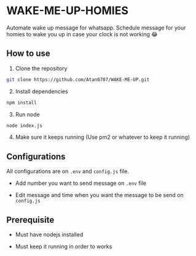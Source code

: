 # WAKE-ME-UP-HOMIES

Automate wake up message for whatsapp. Schedule message for your homies to wake you up in case your clock is not working 😂

## How to use

1. Clone the repository

```bash
git clone https://github.com/Atan0707/WAKE-ME-UP.git
```

2. Install dependencies
```bash
npm install
```

3. Run node

```bash
node index.js
```

4. Make sure it keeps running (Use pm2 or whatever to keep it running)

## Configurations

All configurations are on `.env` and `config.js` file.

- Add number you want to send message on `.env` file

- Edit message and time when you want the message to be send on `config.js`

## Prerequisite

- Must have nodejs installed

- Must keep it running in order to works
